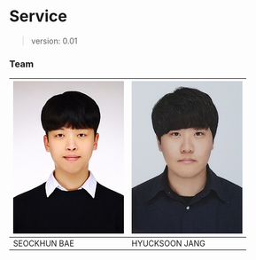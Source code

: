 # Service
> version: 0.01

### Team
|![sh](./contributor/sh.jpg)|![hs](./contributor/hs.jpg)|
|---|----|
| SEOCKHUN BAE | HYUCKSOON JANG |

